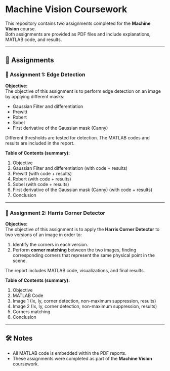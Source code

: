 # Machine Vision Coursework

This repository contains two assignments completed for the **Machine Vision** course.  
Both assignments are provided as PDF files and include explanations, MATLAB code, and results.

---

## 📂 Assignments

### 🔹 Assignment 1: Edge Detection
**Objective:**  
The objective of this assignment is to perform edge detection on an image by applying different masks:  
- Gaussian Filter and differentiation  
- Prewitt  
- Robert  
- Sobel  
- First derivative of the Gaussian mask (Canny)  

Different thresholds are tested for detection. The MATLAB codes and results are included in the report.

**Table of Contents (summary):**
1. Objective  
2. Gaussian Filter and differentiation (with code + results)  
3. Prewitt (with code + results)  
4. Robert (with code + results)  
5. Sobel (with code + results)  
6. First derivative of the Gaussian mask (Canny) (with code + results)  
7. Conclusion  

---

### 🔹 Assignment 2: Harris Corner Detector
**Objective:**  
The objective of this assignment is to apply the **Harris Corner Detector** to two versions of an image in order to:  
1. Identify the corners in each version.  
2. Perform **corner matching** between the two images, finding corresponding corners that represent the same physical point in the scene.  

The report includes MATLAB code, visualizations, and final results.

**Table of Contents (summary):**
1. Objective  
2. MATLAB Code  
3. Image 1 (Ix, Iy, corner detection, non-maximum suppression, results)  
4. Image 2 (Ix, Iy, corner detection, non-maximum suppression, results)  
5. Corners matching  
6. Conclusion  

---

## 🛠️ Notes
- All MATLAB code is embedded within the PDF reports.  
- These assignments were completed as part of the **Machine Vision** coursework.  
